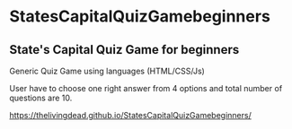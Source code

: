 # StatesCapitalQuizGamebeginners
## State's Capital Quiz Game for beginners 

Generic Quiz Game using languages (HTML/CSS/Js)

User have to choose one right answer from 4 options and total number of questions are 10.

https://thelivingdead.github.io/StatesCapitalQuizGamebeginners/

